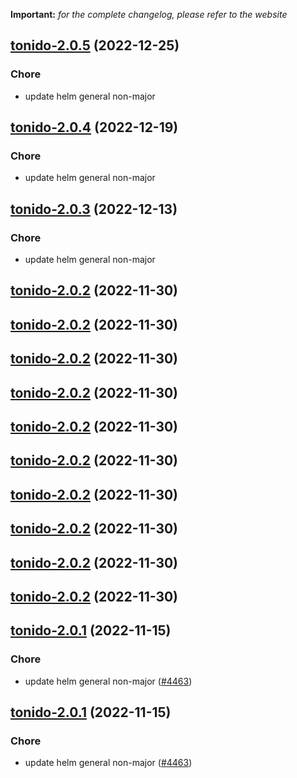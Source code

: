 **Important:**
*for the complete changelog, please refer to the website*




## [tonido-2.0.5](https://github.com/truecharts/charts/compare/tonido-2.0.4...tonido-2.0.5) (2022-12-25)

### Chore

- update helm general non-major
  
  


## [tonido-2.0.4](https://github.com/truecharts/charts/compare/tonido-2.0.3...tonido-2.0.4) (2022-12-19)

### Chore

- update helm general non-major
  
  


## [tonido-2.0.3](https://github.com/truecharts/charts/compare/tonido-2.0.2...tonido-2.0.3) (2022-12-13)

### Chore

- update helm general non-major
  
  


## [tonido-2.0.2](https://github.com/truecharts/charts/compare/tonido-2.0.1...tonido-2.0.2) (2022-11-30)




## [tonido-2.0.2](https://github.com/truecharts/charts/compare/tonido-2.0.1...tonido-2.0.2) (2022-11-30)




## [tonido-2.0.2](https://github.com/truecharts/charts/compare/tonido-2.0.1...tonido-2.0.2) (2022-11-30)




## [tonido-2.0.2](https://github.com/truecharts/charts/compare/tonido-2.0.1...tonido-2.0.2) (2022-11-30)




## [tonido-2.0.2](https://github.com/truecharts/charts/compare/tonido-2.0.1...tonido-2.0.2) (2022-11-30)




## [tonido-2.0.2](https://github.com/truecharts/charts/compare/tonido-2.0.1...tonido-2.0.2) (2022-11-30)




## [tonido-2.0.2](https://github.com/truecharts/charts/compare/tonido-2.0.1...tonido-2.0.2) (2022-11-30)




## [tonido-2.0.2](https://github.com/truecharts/charts/compare/tonido-2.0.1...tonido-2.0.2) (2022-11-30)




## [tonido-2.0.2](https://github.com/truecharts/charts/compare/tonido-2.0.1...tonido-2.0.2) (2022-11-30)




## [tonido-2.0.2](https://github.com/truecharts/charts/compare/tonido-2.0.1...tonido-2.0.2) (2022-11-30)




## [tonido-2.0.1](https://github.com/truecharts/charts/compare/tonido-2.0.0...tonido-2.0.1) (2022-11-15)

### Chore

- update helm general non-major ([#4463](https://github.com/truecharts/charts/issues/4463))
  
  


## [tonido-2.0.1](https://github.com/truecharts/charts/compare/tonido-2.0.0...tonido-2.0.1) (2022-11-15)

### Chore

- update helm general non-major ([#4463](https://github.com/truecharts/charts/issues/4463))
  
  
